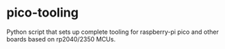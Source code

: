 # pico-tooling
Python script that sets up complete tooling for raspberry-pi pico and other boards based on rp2040/2350 MCUs.
